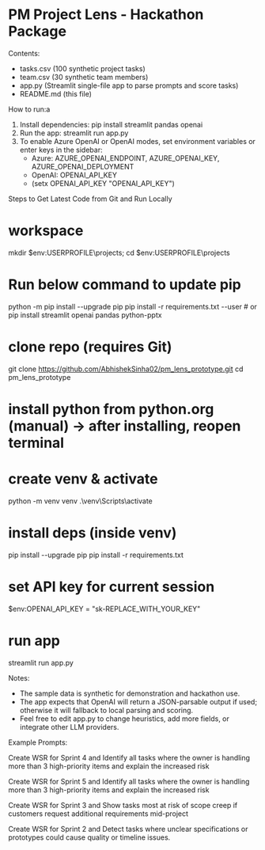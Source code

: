 
PM Project Lens - Hackathon Package
==================================

Contents:
 - tasks.csv (100 synthetic project tasks)
 - team.csv (30 synthetic team members)
 - app.py (Streamlit single-file app to parse prompts and score tasks)
 - README.md (this file)

How to run:a
1. Install dependencies:
   pip install streamlit pandas openai
2. Run the app:
   streamlit run app.py
3. To enable Azure OpenAI or OpenAI modes, set environment variables or enter keys in the sidebar:
   - Azure: AZURE_OPENAI_ENDPOINT, AZURE_OPENAI_KEY, AZURE_OPENAI_DEPLOYMENT
   - OpenAI: OPENAI_API_KEY
   - (setx OPENAI_API_KEY "OPENAI_API_KEY")

Steps to Get Latest Code from Git and Run Locally 

# workspace
mkdir $env:USERPROFILE\projects; cd $env:USERPROFILE\projects

# Run below command to update pip
python -m pip install --upgrade pip
pip install -r requirements.txt --user  # or pip install streamlit openai pandas python-pptx

# clone repo (requires Git)
git clone https://github.com/AbhishekSinha02/pm_lens_prototype.git
cd pm_lens_prototype

# install python from python.org (manual) -> after installing, reopen terminal

# create venv & activate
python -m venv venv
.\venv\Scripts\activate

# install deps (inside venv)
pip install --upgrade pip
pip install -r requirements.txt

# set API key for current session
$env:OPENAI_API_KEY = "sk-REPLACE_WITH_YOUR_KEY"

# run app
streamlit run app.py


Notes:
 - The sample data is synthetic for demonstration and hackathon use.
 - The app expects that OpenAI will return a JSON-parsable output if used; otherwise it will fallback to local parsing and scoring.
 - Feel free to edit app.py to change heuristics, add more fields, or integrate other LLM providers.


Example Prompts:

Create WSR for Sprint 4 and Identify all tasks where the owner is handling more than 3 high-priority items and explain the increased risk

Create WSR for Sprint 5 and Identify all tasks where the owner is handling more than 3 high-priority items and explain the increased risk

Create WSR for Sprint 3 and Show tasks most at risk of scope creep if customers request additional requirements mid-project

Create WSR for Sprint 2 and Detect tasks where unclear specifications or prototypes could cause quality or timeline issues.
